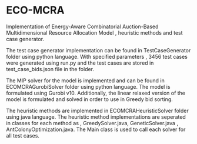 # ECO-MCRA
Implementation of Energy-Aware Combinatorial Auction-Based Multidimensional Resource Allocation Model , heuristic methods and test case generator.

 The test case generator implementation can be found in TestCaseGenerator folder using python language. With specified parameters  , 3456 test cases were generated using run.py and the test cases are
 stored in test_case_bids.json file in the folder.


The MIP solver for the model is implemented and can be found in ECOMCRAGurobiSolver folder using python language. The model is formulated using Gurobi v10. Additionally, the linear relaxed version of the model 
is formulated and solved in order to use in Greedy bid sorting.

The heuristic methods are implemented in ECOMCRAHeuristicSolver folder using java language. The heuristic method implementations are seperated in classes for each method as , GreedySolver.java, GeneticSolver.java ,
AntColonyOptimization.java. The Main class is used to call each solver for all test cases. 
 
